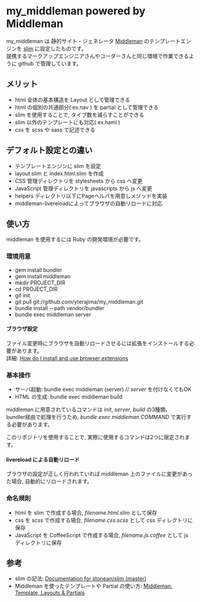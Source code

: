 # my\_middleman powered by Middleman

my\_middleman は 静的サイト・ジェネレータ [Middleman](https://github.com/middleman/middleman) のテンプレートエンジンを [slim](https://github.com/stonean/slim) に設定したものです。  
提携するマークアップエンジニアさんやコーダーさんと同じ環境で作業できるように github で管理しています。

## メリット

- html 全体の基本構造を Layout として管理できる
- html の個別の共通部分( ex.nav ) を partial として管理できる
- slim を使用することで, タイプ数を減らすことができる
- slim 以外のテンプレートにも対応( ex.haml )
- css を scss や sass で記述できる


## デフォルト設定との違い

- テンプレートエンジンに slim を設定
- layout.slim と index.html.slim を作成
- CSS 管理ディレクトリを stylesheets から css へ変更
- JavaScript 管理ディレクトリを javascripts から js へ変更
- helpers ディレクトリ以下にPageヘルパを用意しメソッドを実装
- middleman-livereloadによってブラウザの自動リロードに対応

## 使い方

middleman を使用するには Ruby の開発環境が必要です。

### 環境用意

- gem install bundler
- gem install middleman 
- mkdir PROJECT\_DIR
- cd PROJECT\_DIR
- git init
- git pull git://github.com/yterajima/my\_middleman.git 
- bundle install --path vendor/bundler
- bundle exec middleman server

#### ブラウザ設定

ファイル変更時にブラウザを自動リロードさせるには拡張をインストールする必要があります。    
詳細: [How do I install and use browser extensions](http://feedback.livereload.com/knowledgebase/articles/86242-how-do-i-install-and-use-the-browser-extensions-)

### 基本操作

- サーバ起動: bundle exec middleman (server) // _server_ を付けなくてもOK 
- HTML の生成: bundle exec middleman build

middleman に用意されているコマンドは _init_, _server_, _build_ の3種類。  
bundler経由で処理を行うため, _bundle exec middleman COMMAND_ で実行する必要があります。

このリポジトリを使用することで, 実際に使用するコマンドは2つに限定されます。

#### livereload による自動リロード

ブラウザの設定が正しく行われていれば middleman 上のファイルに変更があった場合, 自動的にリロードされます。

### 命名規則

- html を slim で作成する場合, _filename.html.slim_ として保存
- css を scss で作成する場合, _filename.css.scss_ として css ディレクトリに保存
- JavaScript を CoffeeScript で作成する場合, _filename.js.coffee_ として js ディレクトリに保存

## 参考

- slim の記法: [Documentation for stonean/slim
  (master)](http://rdoc.info/github/stonean/slim)
- Middleman を使ったテンプレートや Partial の使い方: [Middleman: Template, Layouts &
Partials](http://middlemanapp.com/templates/templates-layouts-partials/)

